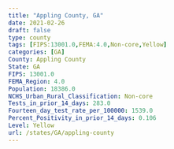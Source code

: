 ```yaml
---
title: "Appling County, GA"
date: 2021-02-26
draft: false
type: county
tags: [FIPS:13001.0,FEMA:4.0,Non-core,Yellow]
categories: [GA]
County: Appling County
State: GA
FIPS: 13001.0
FEMA_Region: 4.0
Population: 18386.0
NCHS_Urban_Rural_Classification: Non-core
Tests_in_prior_14_days: 283.0
Fourteen_day_test_rate_per_100000: 1539.0
Percent_Positivity_in_prior_14_days: 0.106
Level: Yellow
url: /states/GA/appling-county
---
```



